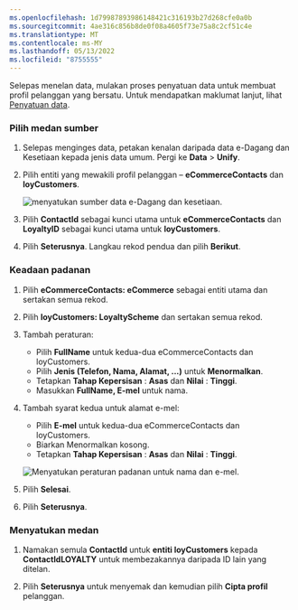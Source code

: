 ```yaml
---
ms.openlocfilehash: 1d79987893986148421c316193b27d268cfe0a0b
ms.sourcegitcommit: 4ae316c856b8de0f08a4605f73e75a8c2cf51c4e
ms.translationtype: MT
ms.contentlocale: ms-MY
ms.lasthandoff: 05/13/2022
ms.locfileid: "8755555"
---
```

Selepas menelan data, mulakan proses penyatuan data untuk membuat profil pelanggan yang bersatu. Untuk mendapatkan maklumat lanjut, lihat [Penyatuan data](../data-unification.md).

### <a name="select-source-fields"></a>Pilih medan sumber

1. Selepas menginges data, petakan kenalan daripada data e-Dagang dan Kesetiaan kepada jenis data umum. Pergi ke **Data** > **Unify**.

1. Pilih entiti yang mewakili profil pelanggan – **eCommerceContacts** dan **loyCustomers**.

   ![menyatukan sumber data e-Dagang dan kesetiaan.](../media/unify-ecommerce-loyalty.png)

1. Pilih **ContactId** sebagai kunci utama untuk **eCommerceContacts** dan **LoyaltyID** sebagai kunci utama untuk **loyCustomers**.

1. Pilih **Seterusnya**. Langkau rekod pendua dan pilih **Berikut**.

### <a name="match-conditions"></a>Keadaan padanan

1. Pilih **eCommerceContacts: eCommerce** sebagai entiti utama dan sertakan semua rekod.

1. Pilih **loyCustomers: LoyaltyScheme** dan sertakan semua rekod.

1. Tambah peraturan:
   - Pilih **FullName** untuk kedua-dua eCommerceContacts dan loyCustomers.
   - Pilih **Jenis (Telefon, Nama, Alamat, ...)** untuk **Menormalkan**.
   - Tetapkan **Tahap Kepersisan** : **Asas** dan **Nilai** : **Tinggi**.
   - Masukkan **FullName, E-mel** untuk nama.

1. Tambah syarat kedua untuk alamat e-mel:
   - Pilih **E-mel** untuk kedua-dua eCommerceContacts dan loyCustomers.
   - Biarkan Menormalkan kosong.
   - Tetapkan **Tahap Kepersisan** : **Asas** dan **Nilai** : **Tinggi**.

   ![Menyatukan peraturan padanan untuk nama dan e-mel.](../media/unify-match-rule.png)

1. Pilih **Selesai**.

1. Pilih **Seterusnya**.

### <a name="unify-fields"></a>Menyatukan medan

1. Namakan semula **ContactId** untuk **entiti loyCustomers** kepada **ContactIdLOYALTY** untuk membezakannya daripada ID lain yang ditelan.

1. Pilih **Seterusnya** untuk menyemak dan kemudian pilih **Cipta profil** pelanggan.
